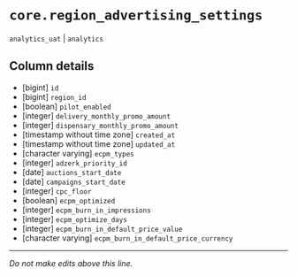 # `core.region_advertising_settings`
`analytics_uat` | `analytics`

## Column details
* [bigint]    `id`
* [bigint]    `region_id`
* [boolean]   `pilot_enabled`
* [integer]   `delivery_monthly_promo_amount`
* [integer]   `dispensary_monthly_promo_amount`
* [timestamp without time zone] `created_at`
* [timestamp without time zone] `updated_at`
* [character varying] `ecpm_types`
* [integer]   `adzerk_priority_id`
* [date]      `auctions_start_date`
* [date]      `campaigns_start_date`
* [integer]   `cpc_floor`
* [boolean]   `ecpm_optimized`
* [integer]   `ecpm_burn_in_impressions`
* [integer]   `ecpm_optimize_days`
* [integer]   `ecpm_burn_in_default_price_value`
* [character varying] `ecpm_burn_in_default_price_currency`

-------------------------------------------------------------------------------
*Do not make edits above this line.*
